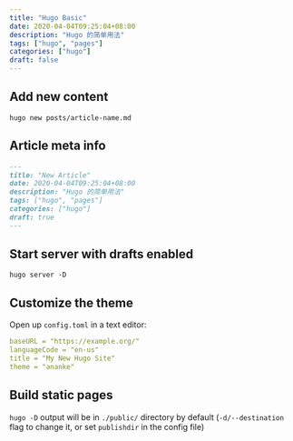 ```yaml
---
title: "Hugo Basic"
date: 2020-04-04T09:25:04+08:00
description: "Hugo 的简单用法"
tags: ["hugo", "pages"]
categories: ["hugo"]
draft: false
---
```


## Add new content

`hugo new posts/article-name.md`

## Article meta info

```md
---
title: "New Article"
date: 2020-04-04T09:25:04+08:00
description: "Hugo 的简单用法"
tags: ["hugo", "pages"]
categories: ["hugo"]
draft: true
---
```

## Start server with drafts enabled

`hugo server -D`

## Customize the theme

Open up `config.toml` in a text editor:

```yaml
baseURL = "https://example.org/"
languageCode = "en-us"
title = "My New Hugo Site"
theme = "ananke"
```

## Build static pages

`hugo -D` output will be in `./public/` directory by default (`-d/--destination` flag to change it, or set `publishdir` in the config file)

[deploy]:https://segmentfault.com/a/1190000012975914